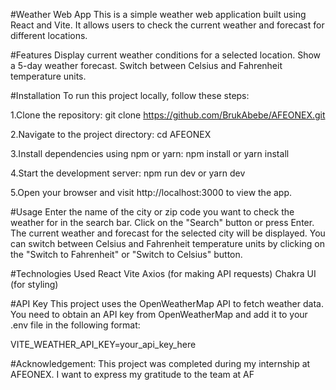
#Weather Web App
This is a simple weather web application built using React and Vite. It allows users to check the current weather and forecast for different locations.

#Features
Display current weather conditions for a selected location.
Show a 5-day weather forecast.
Switch between Celsius and Fahrenheit temperature units.

#Installation
To run this project locally, follow these steps:

1.Clone the repository:
git clone https://github.com/BrukAbebe/AFEONEX.git

2.Navigate to the project directory:
cd AFEONEX

3.Install dependencies using npm or yarn:
npm install
or
yarn install

4.Start the development server:
npm run dev
or
yarn dev

5.Open your browser and visit http://localhost:3000 to view the app.

#Usage
Enter the name of the city or zip code  you want to check the weather for in the search bar.
Click on the "Search" button or press Enter.
The current weather and forecast for the selected city will be displayed.
You can switch between Celsius and Fahrenheit temperature units by clicking on the "Switch to Fahrenheit" or "Switch to Celsius" button.

#Technologies Used
React
Vite
Axios (for making API requests)
Chakra UI (for styling)

#API Key
This project uses the OpenWeatherMap API to fetch weather data. You need to obtain an API key from OpenWeatherMap and add it to your .env file in the following format:

VITE_WEATHER_API_KEY=your_api_key_here

#Acknowledgement:
This project was completed during my internship at AFEONEX. I want to express my gratitude to the team at AF
